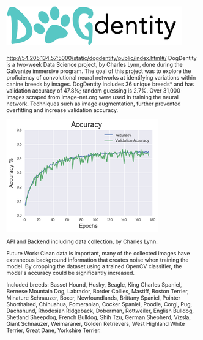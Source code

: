 # ![graph1](doc/logo.png)
http://54.205.134.57:5000/static/dogdentity/public/index.html#/
DogDentity is a two-week Data Science project, by Charles Lynn, done during the Galvanize immersive program. The goal of this project was to explore the proficiency of convolutional neural networks at identifying variations within canine breeds by images. DogDentity includes 36 unique breeds* and has validation accuracy of 47.8%; random guessing is 2.7%. Over 31,000 images scraped from image-net.org were used in training the neural network. Techniques such as image augmentation, further prevented overfitting and increase validation accuracy.

![graph1](doc/graph1.png)

API and Backend including data collection, by Charles Lynn.

Future Work: Clean data is important, many of the collected images have extraneous background information that creates noise when training the model. By cropping the dataset using a trained OpenCV classifier, the model's accuracy could be significantly increased.


Included breeds:  Basset Hound, Husky, Beagle, King Charles Spaniel, Bernese Mountain Dog, Labrador, Border Collies, Mastiff, Boston Terrier, Minature Schnauzer, Boxer, Newfoundlands, Brittany Spaniel, Pointer Shorthaired, Chihuahua, Pomeranian, Cocker Spaniel, Poodle, Corgi, Pug, Dachshund, Rhodesian Ridgeback, Doberman, Rottweiler, English Bulldog, Shetland Sheepdog, French Bulldog, Shih Tzu, German Shepherd, Vizsla, Giant Schnauzer, Weimaraner, Golden Retrievers, West Highland White Terrier, Great Dane, Yorkshire Terrier.
